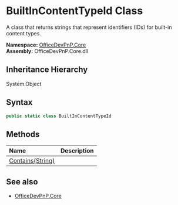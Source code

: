 # BuiltInContentTypeId Class
 A class that returns strings that represent identifiers (IDs) for built-in content types.   

**Namespace:** [OfficeDevPnP.Core](OfficeDevPnP.Core.md)  
**Assembly:** OfficeDevPnP.Core.dll  
## Inheritance Hierarchy
System.Object  
## Syntax
```C#
public static class BuiltInContentTypeId
```
## Methods
|**Name**|**Description**|
|:-----|:-----|
| [Contains(String)](OfficeDevPnP.Core.BuiltInContentTypeId.30c4004e.md) | 
## See also
- [OfficeDevPnP.Core](OfficeDevPnP.Core.md)
